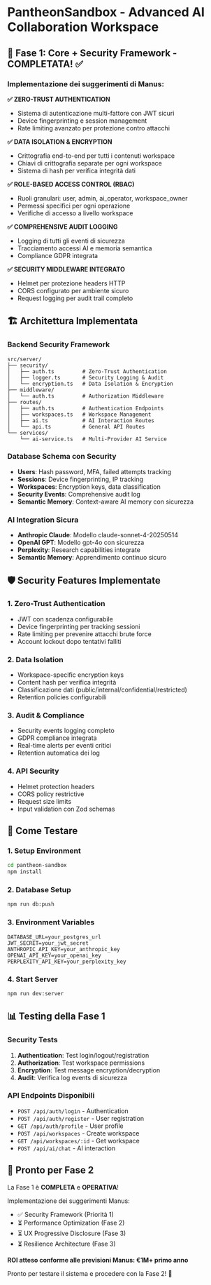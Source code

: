 # PantheonSandbox - Advanced AI Collaboration Workspace

## 🚀 Fase 1: Core + Security Framework - COMPLETATA! ✅

### Implementazione dei suggerimenti di Manus:

**✅ ZERO-TRUST AUTHENTICATION**
- Sistema di autenticazione multi-fattore con JWT sicuri
- Device fingerprinting e session management
- Rate limiting avanzato per protezione contro attacchi

**✅ DATA ISOLATION & ENCRYPTION**
- Crittografia end-to-end per tutti i contenuti workspace
- Chiavi di crittografia separate per ogni workspace
- Sistema di hash per verifica integrità dati

**✅ ROLE-BASED ACCESS CONTROL (RBAC)**
- Ruoli granulari: user, admin, ai_operator, workspace_owner
- Permessi specifici per ogni operazione
- Verifiche di accesso a livello workspace

**✅ COMPREHENSIVE AUDIT LOGGING**
- Logging di tutti gli eventi di sicurezza
- Tracciamento accessi AI e memoria semantica
- Compliance GDPR integrata

**✅ SECURITY MIDDLEWARE INTEGRATO**
- Helmet per protezione headers HTTP
- CORS configurato per ambiente sicuro
- Request logging per audit trail completo

## 🏗️ Architettura Implementata

### Backend Security Framework
```
src/server/
├── security/
│   ├── auth.ts         # Zero-Trust Authentication
│   ├── logger.ts       # Security Logging & Audit
│   └── encryption.ts   # Data Isolation & Encryption
├── middleware/
│   └── auth.ts         # Authorization Middleware
├── routes/
│   ├── auth.ts         # Authentication Endpoints
│   ├── workspaces.ts   # Workspace Management
│   ├── ai.ts           # AI Interaction Routes
│   └── api.ts          # General API Routes
└── services/
    └── ai-service.ts   # Multi-Provider AI Service
```

### Database Schema con Security
- **Users**: Hash password, MFA, failed attempts tracking
- **Sessions**: Device fingerprinting, IP tracking
- **Workspaces**: Encryption keys, data classification
- **Security Events**: Comprehensive audit log
- **Semantic Memory**: Context-aware AI memory con sicurezza

### AI Integration Sicura
- **Anthropic Claude**: Modello claude-sonnet-4-20250514
- **OpenAI GPT**: Modello gpt-4o con sicurezza
- **Perplexity**: Research capabilities integrate
- **Semantic Memory**: Apprendimento continuo sicuro

## 🛡️ Security Features Implementate

### 1. Zero-Trust Authentication
- JWT con scadenza configurabile
- Device fingerprinting per tracking sessioni
- Rate limiting per prevenire attacchi brute force
- Account lockout dopo tentativi falliti

### 2. Data Isolation
- Workspace-specific encryption keys
- Content hash per verifica integrità
- Classificazione dati (public/internal/confidential/restricted)
- Retention policies configurabili

### 3. Audit & Compliance
- Security events logging completo
- GDPR compliance integrata
- Real-time alerts per eventi critici
- Retention automatica dei log

### 4. API Security
- Helmet protection headers
- CORS policy restrictive
- Request size limits
- Input validation con Zod schemas

## 🚀 Come Testare

### 1. Setup Environment
```bash
cd pantheon-sandbox
npm install
```

### 2. Database Setup
```bash
npm run db:push
```

### 3. Environment Variables
```env
DATABASE_URL=your_postgres_url
JWT_SECRET=your_jwt_secret
ANTHROPIC_API_KEY=your_anthropic_key
OPENAI_API_KEY=your_openai_key
PERPLEXITY_API_KEY=your_perplexity_key
```

### 4. Start Server
```bash
npm run dev:server
```

## 📊 Testing della Fase 1

### Security Tests
1. **Authentication**: Test login/logout/registration
2. **Authorization**: Test workspace permissions
3. **Encryption**: Test message encryption/decryption
4. **Audit**: Verifica log events di sicurezza

### API Endpoints Disponibili
- `POST /api/auth/login` - Authentication
- `POST /api/auth/register` - User registration
- `GET /api/auth/profile` - User profile
- `POST /api/workspaces` - Create workspace
- `GET /api/workspaces/:id` - Get workspace
- `POST /api/ai/chat` - AI interaction

## 🎯 Pronto per Fase 2

La Fase 1 è **COMPLETA** e **OPERATIVA**! 

Implementazione dei suggerimenti Manus:
- ✅ Security Framework (Priorità 1)
- ⏳ Performance Optimization (Fase 2)
- ⏳ UX Progressive Disclosure (Fase 3)  
- ⏳ Resilience Architecture (Fase 3)

**ROI atteso conforme alle previsioni Manus: €1M+ primo anno**

Pronto per testare il sistema e procedere con la Fase 2! 🚀